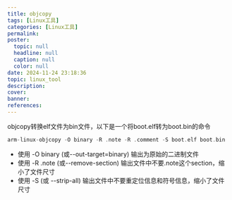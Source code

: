 ```yaml
---
title: objcopy
tags: [Linux工具]
categories: [Linux工具]
permalink: 
poster:
  topic: null
  headline: null
  caption: null
  color: null
date: 2024-11-24 23:18:36
topic: linux_tool
description:
cover:
banner:
references:
---
```

objcopy转换elf文件为bin文件，以下是一个将boot.elf转为boot.bin的命令

```C
arm-linux-objcopy -O binary -R .note -R .comment -S boot.elf boot.bin
```

* 使用 -O binary (或--out-target=binary) 输出为原始的二进制文件
* 使用 -R .note (或--remove-section) 输出文件中不要.note这个section，缩小了文件尺寸
* 使用 -S (或 --strip-all) 输出文件中不要重定位信息和符号信息，缩小了文件尺寸